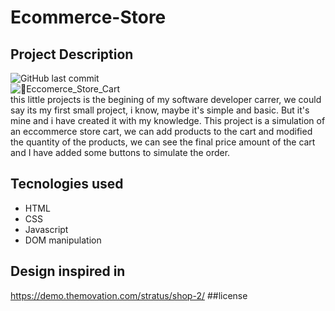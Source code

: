 # Ecommerce-Store
## Project Description
![GitHub last commit](https://img.shields.io/github/last-commit/jeremyvalenciano/Ecommerce-Store?style=flat-square)  
![🛒Eccomerce_Store_Cart](https://user-images.githubusercontent.com/70981350/180499439-a5cfe2df-c03a-4487-b6bb-51c825169e8a.png)  
this little projects is the begining of my software developer carrer, we could say its my first small project, i know, maybe it's simple and basic. But it's mine and i have created it  with my knowledge.
This project is a simulation of an eccommerce store cart, we can add products to the cart and modified the quantity of the products, we can see the final price amount of the cart and I have added some buttons to simulate the order.
## Tecnologies used
- HTML
- CSS
- Javascript
- DOM manipulation
## Design inspired in
https://demo.themovation.com/stratus/shop-2/
##license


